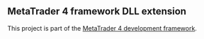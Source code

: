 
## MetaTrader 4 framework DLL extension


This project is part of the [MetaTrader 4 development framework](https://github.com/rosasurfer/mt4-mql).
 
